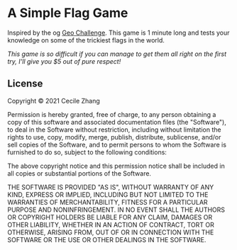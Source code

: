 # A Simple Flag Game

<p>Inspired by the og <a href="https://www.facebook.com/geochallenge/">Geo Challenge</a>. This game is 1 minute long and tests your knowledge on some of the trickiest flags in the world. 
<p><i>This game is so difficult if you can manage to get them all right on the first try, I'll give you $5 out of pure respect!</i></p>

<h2>License</h2>

<p>Copyright &copy; 2021 Cecile Zhang

Permission is hereby granted, free of charge, to any person obtaining a copy
of this software and associated documentation files (the "Software"), to deal
in the Software without restriction, including without limitation the rights
to use, copy, modify, merge, publish, distribute, sublicense, and/or sell
copies of the Software, and to permit persons to whom the Software is
furnished to do so, subject to the following conditions:

The above copyright notice and this permission notice shall be included in all
copies or substantial portions of the Software.

THE SOFTWARE IS PROVIDED "AS IS", WITHOUT WARRANTY OF ANY KIND, EXPRESS OR
IMPLIED, INCLUDING BUT NOT LIMITED TO THE WARRANTIES OF MERCHANTABILITY,
FITNESS FOR A PARTICULAR PURPOSE AND NONINFRINGEMENT. IN NO EVENT SHALL THE
AUTHORS OR COPYRIGHT HOLDERS BE LIABLE FOR ANY CLAIM, DAMAGES OR OTHER
LIABILITY, WHETHER IN AN ACTION OF CONTRACT, TORT OR OTHERWISE, ARISING FROM,
OUT OF OR IN CONNECTION WITH THE SOFTWARE OR THE USE OR OTHER DEALINGS IN THE
SOFTWARE.
</p>
